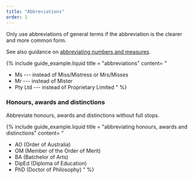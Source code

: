 ```yaml
---
title: "Abbreviations"
order: 1
---
```


Only use abbreviations of general terms if the abbreviation is the clearer and more common form.

See also guidance on [abbreviating numbers and measures](/numbers-measurements/).

{% include guide_example.liquid
  title = "abbreviations"
  content= "
- Ms --- instead of Miss/Mistress or Mrs/Misses
- Mr --- instead of Mister
- Pty Ltd --- instead of Proprietary Limited
"
%}

### Honours, awards and distinctions

Abbreviate honours, awards and distinctions without full stops.

{% include guide_example.liquid
  title = "abbreviating honours, awards and distinctions"
  content= "
- AO (Order of Australia)
- OM (Member of the Order of Merit)
- BA (Batchelor of Arts)
- DipEd (Diploma of Education)
- PhD (Doctor of Philosophy)
"
%}
